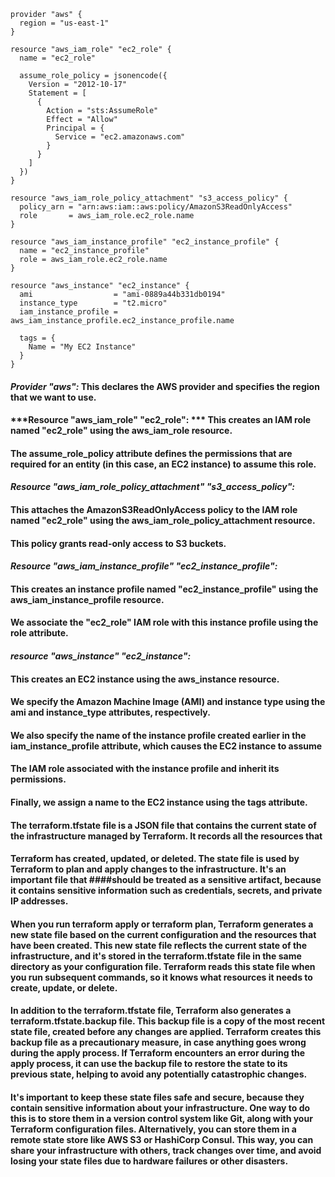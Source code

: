 ```
provider "aws" {
  region = "us-east-1"
}

resource "aws_iam_role" "ec2_role" {
  name = "ec2_role"

  assume_role_policy = jsonencode({
    Version = "2012-10-17"
    Statement = [
      {
        Action = "sts:AssumeRole"
        Effect = "Allow"
        Principal = {
          Service = "ec2.amazonaws.com"
        }
      }
    ]
  })
}

resource "aws_iam_role_policy_attachment" "s3_access_policy" {
  policy_arn = "arn:aws:iam::aws:policy/AmazonS3ReadOnlyAccess"
  role       = aws_iam_role.ec2_role.name
}

resource "aws_iam_instance_profile" "ec2_instance_profile" {
  name = "ec2_instance_profile"
  role = aws_iam_role.ec2_role.name
}

resource "aws_instance" "ec2_instance" {
  ami                  = "ami-0889a44b331db0194"
  instance_type        = "t2.micro"
  iam_instance_profile = aws_iam_instance_profile.ec2_instance_profile.name

  tags = {
    Name = "My EC2 Instance"
  }
}
```


####  ***Provider "aws":*** This declares the AWS provider and specifies the region that we want to use.

#### ***Resource "aws_iam_role" "ec2_role": *** This creates an IAM role named "ec2_role" using the aws_iam_role resource.
#### The assume_role_policy attribute defines the permissions that are required for an entity (in this case, an EC2 instance) to assume this role.

#### ***Resource "aws_iam_role_policy_attachment" "s3_access_policy":***
#### This attaches the AmazonS3ReadOnlyAccess policy to the IAM role named "ec2_role" using the aws_iam_role_policy_attachment resource. 
#### This policy grants read-only access to S3 buckets.

#### ***Resource "aws_iam_instance_profile" "ec2_instance_profile":***
#### This creates an instance profile named "ec2_instance_profile" using the aws_iam_instance_profile resource. 
#### We associate the "ec2_role" IAM role with this instance profile using the role attribute.

#### ***resource "aws_instance" "ec2_instance":*** 
#### This creates an EC2 instance using the aws_instance resource. 
#### We specify the Amazon Machine Image (AMI) and instance type using the ami and instance_type attributes, respectively. 
#### We also specify the name of the instance profile created earlier in the iam_instance_profile attribute, which causes the EC2 instance to assume
#### The IAM role associated with the instance profile and inherit its permissions.
#### Finally, we assign a name to the EC2 instance using the tags attribute.

#### The terraform.tfstate file is a JSON file that contains the current state of the infrastructure managed by Terraform. It records all the resources that 
#### Terraform has created, updated, or deleted. The state file is used by Terraform to plan and apply changes to the infrastructure. It's an important file that ####should be treated as a sensitive artifact, because it contains sensitive information such as credentials, secrets, and private IP addresses.

#### When you run terraform apply or terraform plan, Terraform generates a new state file based on the current configuration and the resources that have been created. This new state file reflects the current state of the infrastructure, and it's stored in the terraform.tfstate file in the same directory as your configuration file. Terraform reads this state file when you run subsequent commands, so it knows what resources it needs to create, update, or delete.

#### In addition to the terraform.tfstate file, Terraform also generates a terraform.tfstate.backup file. This backup file is a copy of the most recent state file, created before any changes are applied. Terraform creates this backup file as a precautionary measure, in case anything goes wrong during the apply process. If Terraform encounters an error during the apply process, it can use the backup file to restore the state to its previous state, helping to avoid any potentially catastrophic changes.

#### It's important to keep these state files safe and secure, because they contain sensitive information about your infrastructure. One way to do this is to store them in a version control system like Git, along with your Terraform configuration files. Alternatively, you can store them in a remote state store like AWS S3 or HashiCorp Consul. This way, you can share your infrastructure with others, track changes over time, and avoid losing your state files due to hardware failures or other disasters.



